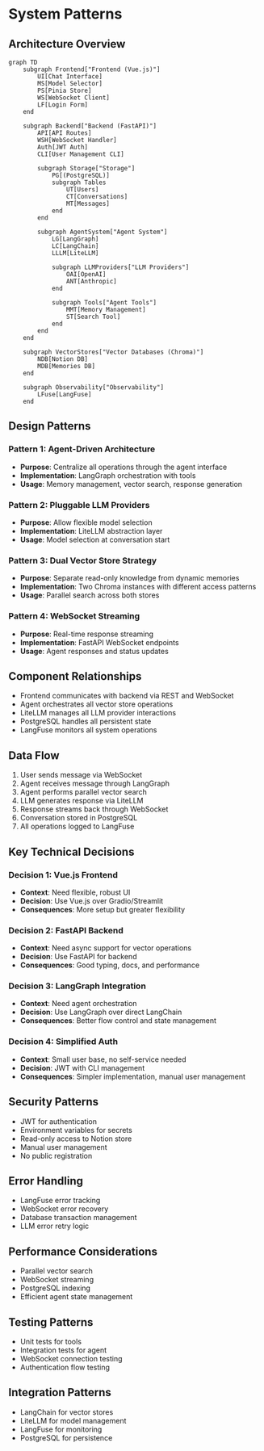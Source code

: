 # System Patterns

## Architecture Overview
```mermaid
graph TD
    subgraph Frontend["Frontend (Vue.js)"]
        UI[Chat Interface]
        MS[Model Selector]
        PS[Pinia Store]
        WS[WebSocket Client]
        LF[Login Form]
    end

    subgraph Backend["Backend (FastAPI)"]
        API[API Routes]
        WSH[WebSocket Handler]
        Auth[JWT Auth]
        CLI[User Management CLI]
        
        subgraph Storage["Storage"]
            PG[(PostgreSQL)]
            subgraph Tables
                UT[Users]
                CT[Conversations]
                MT[Messages]
            end
        end
        
        subgraph AgentSystem["Agent System"]
            LG[LangGraph]
            LC[LangChain]
            LLLM[LiteLLM]
            
            subgraph LLMProviders["LLM Providers"]
                OAI[OpenAI]
                ANT[Anthropic]
            end
            
            subgraph Tools["Agent Tools"]
                MMT[Memory Management]
                ST[Search Tool]
            end
        end
    end

    subgraph VectorStores["Vector Databases (Chroma)"]
        NDB[Notion DB]
        MDB[Memories DB]
    end

    subgraph Observability["Observability"]
        LFuse[LangFuse]
    end
```

## Design Patterns

### Pattern 1: Agent-Driven Architecture
- **Purpose**: Centralize all operations through the agent interface
- **Implementation**: LangGraph orchestration with tools
- **Usage**: Memory management, vector search, response generation

### Pattern 2: Pluggable LLM Providers
- **Purpose**: Allow flexible model selection
- **Implementation**: LiteLLM abstraction layer
- **Usage**: Model selection at conversation start

### Pattern 3: Dual Vector Store Strategy
- **Purpose**: Separate read-only knowledge from dynamic memories
- **Implementation**: Two Chroma instances with different access patterns
- **Usage**: Parallel search across both stores

### Pattern 4: WebSocket Streaming
- **Purpose**: Real-time response streaming
- **Implementation**: FastAPI WebSocket endpoints
- **Usage**: Agent responses and status updates

## Component Relationships
- Frontend communicates with backend via REST and WebSocket
- Agent orchestrates all vector store operations
- LiteLLM manages all LLM provider interactions
- PostgreSQL handles all persistent state
- LangFuse monitors all system operations

## Data Flow
1. User sends message via WebSocket
2. Agent receives message through LangGraph
3. Agent performs parallel vector search
4. LLM generates response via LiteLLM
5. Response streams back through WebSocket
6. Conversation stored in PostgreSQL
7. All operations logged to LangFuse

## Key Technical Decisions

### Decision 1: Vue.js Frontend
- **Context**: Need flexible, robust UI
- **Decision**: Use Vue.js over Gradio/Streamlit
- **Consequences**: More setup but greater flexibility

### Decision 2: FastAPI Backend
- **Context**: Need async support for vector operations
- **Decision**: Use FastAPI for backend
- **Consequences**: Good typing, docs, and performance

### Decision 3: LangGraph Integration
- **Context**: Need agent orchestration
- **Decision**: Use LangGraph over direct LangChain
- **Consequences**: Better flow control and state management

### Decision 4: Simplified Auth
- **Context**: Small user base, no self-service needed
- **Decision**: JWT with CLI management
- **Consequences**: Simpler implementation, manual user management

## Security Patterns
- JWT for authentication
- Environment variables for secrets
- Read-only access to Notion store
- Manual user management
- No public registration

## Error Handling
- LangFuse error tracking
- WebSocket error recovery
- Database transaction management
- LLM error retry logic

## Performance Considerations
- Parallel vector search
- WebSocket streaming
- PostgreSQL indexing
- Efficient agent state management

## Testing Patterns
- Unit tests for tools
- Integration tests for agent
- WebSocket connection testing
- Authentication flow testing

## Integration Patterns
- LangChain for vector stores
- LiteLLM for model management
- LangFuse for monitoring
- PostgreSQL for persistence

